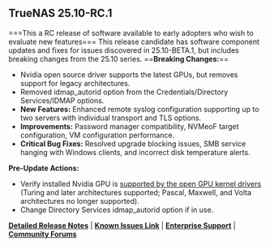 ## TrueNAS 25.10-RC.1
===This a RC release of software available to early adopters who wish to evaluate new features===
This release candidate has software component updates and fixes for issues discovered in 25.10-BETA.1, but includes breaking changes from the 25.10 series.
==**Breaking Changes:**==
  - Nvidia open source driver supports the latest GPUs, but removes support for legacy architectures.
  - Removed idmap_autorid option from the Credentials/Directory Services/IDMAP options.
- **New Features:** Enhanced remote syslog configuration supporting up to two servers with individual transport and TLS options.
- **Improvements:** Password manager compatibility, NVMeoF target configuration, VM configuration performance.
- **Critical Bug Fixes:** Resolved upgrade blocking issues, SMB service hanging with Windows clients, and incorrect disk temperature alerts.

**Pre-Update Actions:** 
  - Verify installed Nvidia GPU is [supported by the open GPU kernel drivers](https://github.com/NVIDIA/open-gpu-kernel-modules/tree/570?tab=readme-ov-file#compatible-gpus) (Turing and later architectures supported; Pascal, Maxwell, and Volta architectures no longer supported).
  - Change Directory Services idmap_autorid option if in use.

**[Detailed Release Notes](https://www.truenas.com/docs/scale/25.10/gettingstarted/scalereleasenotes/#25.10-RC.1)** | **[Known Issues Link](https://www.truenas.com/docs/scale/25.10/gettingstarted/scalereleasenotes/#known-issues)** | **[Enterprise Support](https://support.ixsystems.com/)** | **[Community Forums](https://forums.truenas.com/)**